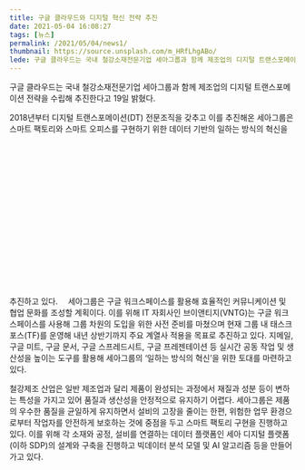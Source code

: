 ```yaml
---
title: 구글 클라우드와 디지털 혁신 전략 추진
date: 2021-05-04 16:08:27
tags: [뉴스]
permalink: /2021/05/04/news1/
thumbnail: https://source.unsplash.com/m_HRfLhgABo/
lede: 구글 클라우드는 국내 철강소재전문기업 세아그룹과 함께 제조업의 디지털 트랜스포메이션 전략을 수립해 추진한다고 19일 밝혔다.
---
```


구글 클라우드는 국내 철강소재전문기업 세아그룹과 함께 제조업의 디지털 트랜스포메이션 전략을 수립해 추진한다고 19일 밝혔다.

2018년부터 디지털 트랜스포메이션(DT) 전문조직을 갖추고 이를 추진해온 세아그룹은 스마트 팩토리와 스마트 오피스를 구현하기 위한 데이터 기반의 일하는 방식의 혁신을 추진하고 있다.
<img src="https://source.unsplash.com/3fPXt37X6UQ/" width="10" height="300" />
세아그룹은 구글 워크스페이스를 활용해 효율적인 커뮤니케이션 및 협업 문화를 조성할 계획이다. 이를 위해 IT 자회사인 브이앤티지(VNTG)는 구글 워크스페이스를 사용해 그룹 차원의 도입을 위한 사전 준비를 마쳤으며 현재 그룹 내 태스크포스(TF)를 운영해 내년 상반기까지 주요 계열사 적용을 목표로 추진하고 있다. 지메일, 구글 미트, 구글 문서, 구글 스프레드시트, 구글 프레젠테이션 등 실시간 공동 작업 및 생산성을 높이는 도구를 활용해 세아그룹의 ‘일하는 방식의 혁신’을 위한 토대를 마련하고 있다.
    
철강제조 산업은 일반 제조업과 달리 제품이 완성되는 과정에서 재질과 성분 등이 변하는 특성을 가지고 있어 품질과 생산성을 안정적으로 유지하기 어렵다. 세아그룹은 제품의 우수한 품질을 균일하게 유지하면서 설비의 고장을 줄이는 한편, 위험한 업무 환경으로부터 작업자를 안전하게 보호하는 것에 중점을 두고 스마트 팩토리 구현을 진행하고 있다. 이를 위해 각 소재와 공정, 설비를 연결하는 데이터 플랫폼인 세아 디지털 플랫폼(이하 SDP)의 설계와 구축을 진행하고 빅데이터 분석 모델 및 AI 알고리즘 등을 만들어 가고 있다.